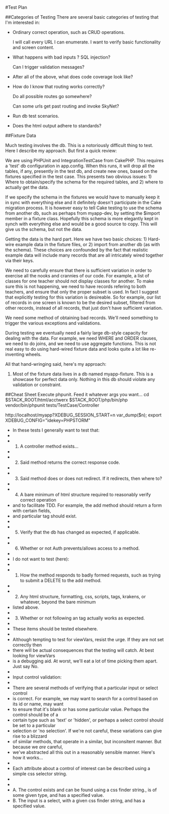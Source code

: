 #Test Plan

##Categories of Testing
There are several basic categories of testing that I'm interested in:

* Ordinary correct operation, such as CRUD operations.

	I will call every URL I can enumerate. I want to verify basic functionality
	and screen content.

* What happens with bad inputs ?  SQL injection?

	Can I trigger validation messages?

* After all of the above, what does code coverage look like?

* How do I know that routing works correctly?

	Do all possible routes go somewhere?

	Can some urls get past routing and invoke SkyNet?

* Run db test scenarios.

* Does the html output adhere to standards?

##Fixture Data

Much testing involves the db. This is a notoriously difficult thing to test.  Here I describe my
approach.  But first a quick review:

We are using PHPUnit and IntegrationTestCase from CakePHP.  This requires a 'test' db configuration
in app.config.  When this runs, it will drop all the tables, if any, presently in the test db,
and create new ones, based on the fixtures specified in the test case.  This presents two obvious
issues: 1) Where to obtain/specify the schema for the required tables, and 2) where to actually
get the data.

If we specify the schema in the fixtures we would have to manually keep it in sync with everything
else and it definitely doesn't participate in the Cake migration process.  It is however easy 
to tell Cake testing to use the schema from another db, such as perhaps from myapp-dev,
by setting the $import member in a fixture class.  Hopefully this schema is more elegantly kept in synch
with everything else and would be a good source to copy. This will give us the schema, but not the data.

Getting the data is the hard part.  Here we have two basic choices: 1) Hard-wire example data in 
the fixture files, or 2) import from another db (as with the schema).  These choices are confounded
by the fact that realistic example data will include many records that are all intricately
wired together via their keys.  

We need to carefully ensure that there is sufficient variation
in order to exercise all the nooks and crannies of our code. For example, a list of classes for one
teacher should not display classes for another. To make sure this is not happening, we need to
have records refering to both teachers, and ensure that only the proper subset is used. In fact
I suggest that explicitly testing for this variation is desireable.  So for example, our list 
of records in one screen is known to be the desired subset, filtered from other records, instead
of all records, that just don't have sufficient variation.

We need some method of obtaining bad records.  We'll need something to trigger the various exceptions
and validations.

During testing we eventually need a fairly large db-style capacity for dealing with the
data.  For example, we need WHERE and ORDER clauses, we need to do joins, and we need to use
aggregate functions.  This is not real easy to do using hard-wired fixture data and looks quite
a lot like re-inventing wheels.

All that hand-wringing said, here's my approach:

1. Most of the fixture data lives in a db named myapp-fixture.  This is a showcase for perfect
data only.  Nothing in this db should violate any validation or constraint.



##Cheat Sheet
Execute phpunit.  Feed it whatever args you want...
cd $STACK_ROOT/html/acctwerx
$STACK_ROOT/php/bin/php vendor/bin/phpunit tests/TestCase/Controller

http://localhost/myapp?XDEBUG_SESSION_START=n
var_dump($n);
export XDEBUG_CONFIG="idekey=PHPSTORM"


 * In these tests I generally want to test that:
 *
 * 1. A controller method exists...
 *
 * 2. Said method returns the correct response code.
 *
 * 3. Said method does or does not redirect.  If it redirects, then where to?
 *
 * 4. A bare minimum of html structure required to reasonably verify correct operation
 *    and to facilitate TDD.  For example, the add method should return a form with certain fields,
 *    and particular <A> tag should exist.
 *
 * 5. Verify that the db has changed as expected, if applicable.
 *
 * 6. Whether or not Auth prevents/allows access to a method.
 *
 * I do not want to test (here):
 *
 * 1. How the method responds to badly formed requests, such as trying to submit a DELETE to the add method.
 *
 * 2. Any html structure, formatting, css, scripts, tags, krakens, or whatever, beyond the bare minimum
 *    listed above.
 *
 * 3. Whether or not following an <A> tag actually works as expected.
 *
 * These items should be tested elsewhere.
 *
 * Although tempting to test for viewVars, resist the urge.  If they are not set correctly then
 * there will be actual consequences that the testing will catch.  At best looking for viewVars
 * is a debugging aid.  At worst, we'll eat a lot of time picking them apart.  Just say No.
 *
 * Input control validation:
 *
 * There are several methods of verifying that a particular input or select control
 * is correct.  For example, we may want to search for a control based on its id or name, may want
 * to ensure that it's blank or has some particular value.  Perhaps the control should be of a
 * certain type such as 'text' or 'hidden', or perhaps a select control should be set to a particular
 * selection or 'no selection'.  If we're not careful, these variations can give rise to a blizzard
 * of similar methods, that operate in a similar, but inconsitent manner.  But because we _are_ careful,
 * we've abstracted all this out in a reasonably sensible manner.  Here's how it works...
 *
 * Each attribute about a control of interest can be described using a simple css selector string.
 *
 *
 * A. The control exists and can be found using a css finder string., is of some given type, and has a specified value.
 * B. The input is a select, with a given css finder string, and has a specified value.